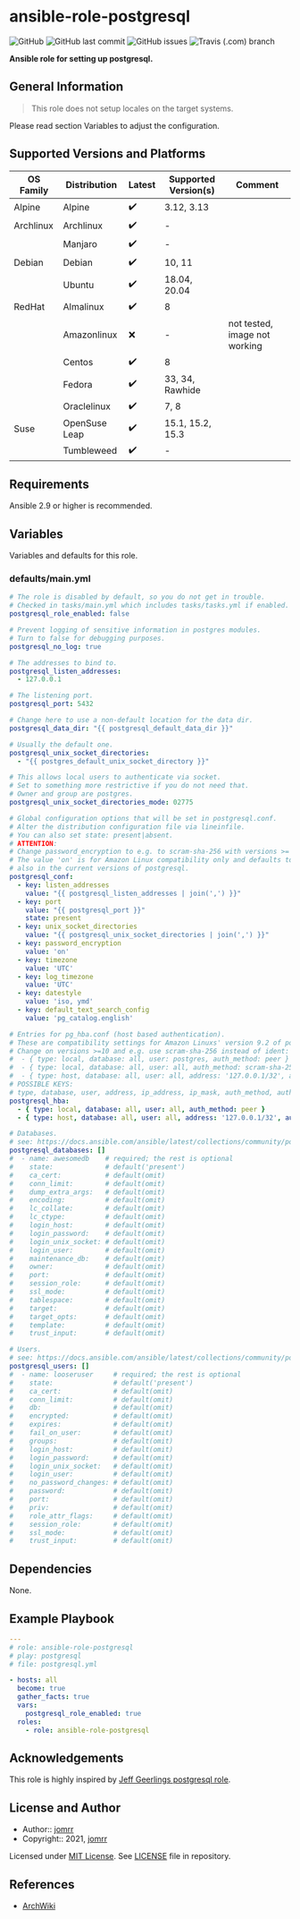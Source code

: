 # ansible-role-postgresql

![GitHub](https://img.shields.io/github/license/jomrr/ansible-role-postgresql) ![GitHub last commit](https://img.shields.io/github/last-commit/jomrr/ansible-role-postgresql) ![GitHub issues](https://img.shields.io/github/issues-raw/jomrr/ansible-role-postgresql) ![Travis (.com) branch](https://img.shields.io/travis/com/jomrr/ansible-role-postgresql/main?label=ansible-lint%20latest)

**Ansible role for setting up postgresql.**

## General Information

> This role does not setup locales on the target systems.

Please read section Variables to adjust the configuration.

## Supported Versions and Platforms

| OS Family | Distribution  | Latest | Supported Version(s) | Comment |
|-----------|---------------|--------|----------------------|---------|
| Alpine    | Alpine        | :heavy_check_mark: | 3.12, 3.13 | |
| Archlinux | Archlinux     | :heavy_check_mark: | - | |
|           | Manjaro       | :heavy_check_mark: | - | |
| Debian    | Debian        | :heavy_check_mark: | 10, 11 | |
|           | Ubuntu        | :heavy_check_mark: | 18.04, 20.04 | |
| RedHat    | Almalinux     | :heavy_check_mark: | 8 | |
|           | Amazonlinux   | :x: | - | not tested, image not working |
|           | Centos        | :heavy_check_mark: | 8 | |
|           | Fedora        | :heavy_check_mark: | 33, 34, Rawhide | |
|           | Oraclelinux   | :heavy_check_mark: | 7, 8 | |
| Suse      | OpenSuse Leap | :heavy_check_mark: | 15.1, 15.2, 15.3 | |
|           | Tumbleweed    | :heavy_check_mark: | - | |

## Requirements

Ansible 2.9 or higher is recommended.

## Variables

Variables and defaults for this role.

### defaults/main.yml

```yaml
# The role is disabled by default, so you do not get in trouble.
# Checked in tasks/main.yml which includes tasks/tasks.yml if enabled.
postgresql_role_enabled: false

# Prevent logging of sensitive information in postgres modules.
# Turn to false for debugging purposes.
postgresql_no_log: true

# The addresses to bind to.
postgresql_listen_addresses:
  - 127.0.0.1

# The listening port.
postgresql_port: 5432

# Change here to use a non-default location for the data dir.
postgresql_data_dir: "{{ postgresql_default_data_dir }}"

# Usually the default one.
postgresql_unix_socket_directories:
  - "{{ postgres_default_unix_socket_directory }}"

# This allows local users to authenticate via socket.
# Set to something more restrictive if you do not need that.
# Owner and group are postgres.
postgresql_unix_socket_directories_mode: 02775

# Global configuration options that will be set in postgresql.conf.
# Alter the distribution configuration file via lineinfile.
# You can also set state: present|absent.
# ATTENTION:
# Change password_encryption to e.g. to scram-sha-256 with versions >= 10.
# The value 'on' is for Amazon Linux compatibility only and defaults to md5
# also in the current versions of postgresql.
postgresql_conf:
  - key: listen_addresses
    value: "{{ postgresql_listen_addresses | join(',') }}"
  - key: port
    value: "{{ postgresql_port }}"
    state: present
  - key: unix_socket_directories
    value: "{{ postgresql_unix_socket_directories | join(',') }}"
  - key: password_encryption
    value: 'on'
  - key: timezone
    value: 'UTC'
  - key: log_timezone
    value: 'UTC'
  - key: datestyle
    value: 'iso, ymd'
  - key: default_text_search_config
    value: 'pg_catalog.english'

# Entries for pg_hba.conf (host based authentication).
# These are compatibility settings for Amazon Linuxs' version 9.2 of postgres.
# Change on versions >=10 and e.g. use scram-sha-256 instead of ident:
#  - { type: local, database: all, user: postgres, auth_method: peer }
#  - { type: local, database: all, user: all, auth_method: scram-sha-256 }
#  - { type: host, database: all, user: all, address: '127.0.0.1/32', auth_method: scram-sha256 }
# POSSIBLE KEYS:
# type, database, user, address, ip_address, ip_mask, auth_method, auth_options
postgresql_hba:
  - { type: local, database: all, user: all, auth_method: peer }
  - { type: host, database: all, user: all, address: '127.0.0.1/32', auth_method: ident }

# Databases.
# see: https://docs.ansible.com/ansible/latest/collections/community/postgresql/postgresql_db_module.html
postgresql_databases: []
#  - name: awesomedb    # required; the rest is optional
#    state:             # default('present')
#    ca_cert:           # default(omit)
#    conn_limit:        # default(omit)
#    dump_extra_args:   # default(omit)
#    encoding:          # default(omit)
#    lc_collate:        # default(omit)
#    lc_ctype:          # default(omit)
#    login_host:        # default(omit)
#    login_password:    # default(omit)
#    login_unix_socket: # default(omit)
#    login_user:        # default(omit)
#    maintenance_db:    # default(omit)
#    owner:             # default(omit)
#    port:              # default(omit)
#    session_role:      # default(omit)
#    ssl_mode:          # default(omit)
#    tablespace:        # default(omit)
#    target:            # default(omit)
#    target_opts:       # default(omit)
#    template:          # default(omit)
#    trust_input:       # default(omit)

# Users.
# see: https://docs.ansible.com/ansible/latest/collections/community/postgresql/postgresql_user_module.html
postgresql_users: []
#  - name: looseruser     # required; the rest is optional
#    state:               # default('present')
#    ca_cert:             # default(omit)
#    conn_limit:          # default(omit)
#    db:                  # default(omit)
#    encrypted:           # default(omit)
#    expires:             # default(omit)
#    fail_on_user:        # default(omit)
#    groups:              # default(omit)
#    login_host:          # default(omit)
#    login_password:      # default(omit)
#    login_unix_socket:   # default(omit)
#    login_user:          # default(omit)
#    no_password_changes: # default(omit)
#    password:            # default(omit)
#    port:                # default(omit)
#    priv:                # default(omit)
#    role_attr_flags:     # default(omit)
#    session_role:        # default(omit)
#    ssl_mode:            # default(omit)
#    trust_input:         # default(omit)
```

## Dependencies

None.

## Example Playbook

```yaml
---
# role: ansible-role-postgresql
# play: postgresql
# file: postgresql.yml

- hosts: all
  become: true
  gather_facts: true
  vars:
    postgresql_role_enabled: true
  roles:
    - role: ansible-role-postgresql
```

## Acknowledgements

This role is highly inspired by [Jeff Geerlings postgresql role](https://github.com/geerlingguy/ansible-role-postgresql).

## License and Author

- Author:: [jomrr](https://github.com/jomrr/)
- Copyright:: 2021, [jomrr](https://github.com/jomrr/)

Licensed under [MIT License](https://opensource.org/licenses/MIT).
See [LICENSE](https://github.com/jomrr/ansible-role-postgresql/blob/master/LICENSE) file in repository.

## References

- [ArchWiki](https://wiki.archlinux.org/)

